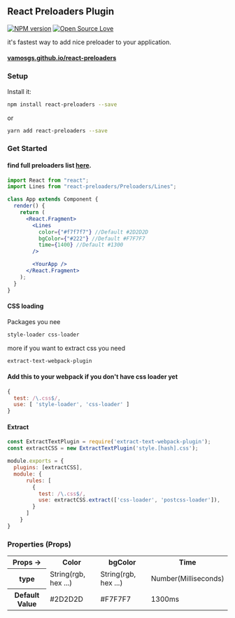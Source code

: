 ## React Preloaders Plugin

[![NPM version](https://badge.fury.io/js/react-preloaders.svg)](http://badge.fury.io/js/react-preloaders)
[![Open Source Love](https://badges.frapsoft.com/os/v1/open-source.svg?v=102)](https://github.com/ellerbrock/open-source-badge/)

it's fastest way to add nice preloader to your application.

#### [vamosgs.github.io/react-preloaders](https://vamosgs.github.io/react-preloaders/)

### Setup

Install it:

```bash
npm install react-preloaders --save
```

or

```bash
yarn add react-preloaders --save
```

### Get Started

#### find full preloaders list [here](https://vamosgs.github.io/react-preloaders/demo/).

```jsx
import React from "react";
import Lines from "react-preloaders/Preloaders/Lines";

class App extends Component {
  render() {
    return (
      <React.Fragment>
        <Lines
          color={"#f7f7f7"} //Default #2D2D2D
          bgColor={"#222"} //Default #F7F7F7
          time={1400} //Default #1300
        />

        <YourApp />
      </React.Fragment>
    );
  }
}
```

#### CSS loading
Packages you nee
```bash
style-loader css-loader
```
more if you want to extract css you need
```bash
extract-text-webpack-plugin
```
#### Add this to your webpack if you don't have css loader yet
```js
{
  test: /\.css$/,
  use: [ 'style-loader', 'css-loader' ]
}
```
#### Extract 
```js
const ExtractTextPlugin = require('extract-text-webpack-plugin');
const extractCSS = new ExtractTextPlugin('style.[hash].css');

module.exports = {
  plugins: [extractCSS],
  module: {
      rules: [
        {
          test: /\.css$/,
          use: extractCSS.extract(['css-loader', 'postcss-loader']),
        }
      ]
    }
}
```

### Properties (Props)

<table>
  <tr>
    <th>Props -> </th>
    <th>Color</th>
    <th>bgColor</th>
    <th>Time</th>
  </tr>
  <tr>
    <th>type</th>
    <td>String(rgb, hex ...)</td>
    <td>String(rgb, hex ...)</td>
    <td>Number(Milliseconds)</td>
  </tr>
  <tr>
    <th>Default Value</th>
    <td>#2D2D2D</td>
    <td>#F7F7F7</td>
    <td>1300ms</td>
  </tr>
</table>
